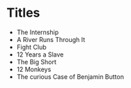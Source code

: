 # Titles

- The Internship
- A River Runs Through It
- Fight Club
- 12 Years a Slave
- The Big Short
- 12 Monkeys
- The curious Case of Benjamin Button
